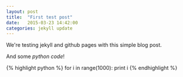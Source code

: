 ```yaml
---
layout: post
title:  "First test post"
date:   2015-03-23 14:42:00
categories: jekyll update
---
```

We're testing jekyll and github pages with this simple blog post.

And some *python code*!

{% highlight python %}
for i in range(1000):
    print i
{% endhighlight %}
